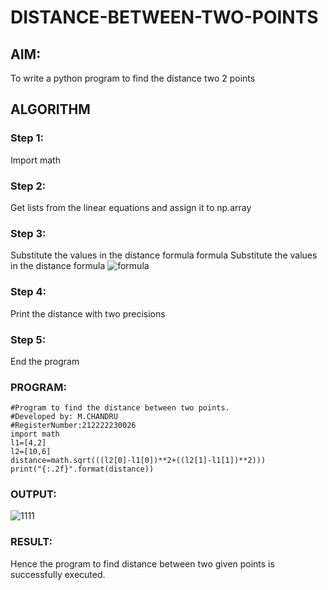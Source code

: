 # DISTANCE-BETWEEN-TWO-POINTS

## AIM:
To write a python program to find the distance two 2 points
## ALGORITHM
### Step 1: 
Import math
### Step 2: 
Get lists from the linear equations and assign it to np.array
### Step 3: 
Substitute the values in the distance formula formula
Substitute the values in the distance formula  ![formula](/formula.jpg)
### Step 4: 
Print the distance with two precisions
### Step 5: 
End the program
### PROGRAM:
```
#Program to find the distance between two points.
#Developed by: M.CHANDRU
#RegisterNumber:212222230026
import math
l1=[4,2]
l2=[10,6]
distance=math.sqrt(((l2[0]-l1[0])**2+((l2[1]-l1[1])**2)))
print("{:.2f}".format(distance))
```
### OUTPUT:
![1111](https://user-images.githubusercontent.com/119393023/225814816-00d2f70e-94c7-4f4c-a07c-5767c72dca38.png)
### RESULT:
Hence the program to find distance between two given points is successfully executed.
